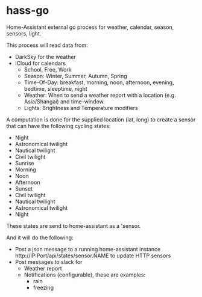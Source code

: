# hass-go

Home-Assistant external go process for weather, calendar, season, sensors, light.

This process will read data from:
- DarkSky for the weather
- iCloud for calendars
  - School, Free, Work
  - Season: Winter, Summer, Autumn, Spring
  - Time-Of-Day: breakfast, morning, noon, afternoon, evening, bedtime, sleeptime, night
  - Weather: When to send a weather report with a location (e.g. Asia/Shangai) and time-window.
  - Lights: Brightness and Temperature modifiers

A computation is done for the supplied location (lat, long) to create a sensor that can have the following cycling states:
- Night
- Astronomical twilight
- Nautical twilight
- Civil twilight
- Sunrise
- Morning
- Noon
- Afternoon
- Sunset
- Civil twilight
- Nautical twilight
- Astronomical twilight
- Night

These states are send to home-assistant as a 'sensor.


And it will do the following:
- Post a json message to a running home-assistant instance http://IP:Port/api/states/sensor.NAME to update HTTP sensors
- Post messages to slack for
  - Weather report
  - Notifications (configurable), these are examples:
    - rain
    - freezing


